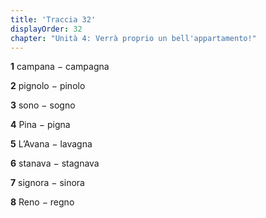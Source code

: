 ```yaml
---
title: 'Traccia 32'
displayOrder: 32
chapter: "Unità 4: Verrà proprio un bell'appartamento!"
---
```


**1** campana − campagna

**2** pignolo − pinolo

**3** sono − sogno

**4** Pina − pigna

**5** L’Avana − lavagna

**6** stanava − stagnava

**7** signora − sinora

**8** Reno − regno
